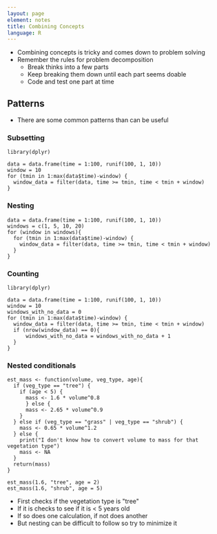 ```yaml
---
layout: page
element: notes
title: Combining Concepts
language: R
---
```


* Combining concepts is tricky and comes down to problem solving
* Remember the rules for problem decomposition
    * Break thinks into a few parts
    * Keep breaking them down until each part seems doable
    * Code and test one part at time

## Patterns

* There are some common patterns than can be useful

### Subsetting

```
library(dplyr)

data = data.frame(time = 1:100, runif(100, 1, 10))
window = 10
for (tmin in 1:max(data$time)-window) {
  window_data = filter(data, time >= tmin, time < tmin + window)
}
```

### Nesting

```
data = data.frame(time = 1:100, runif(100, 1, 10))
windows = c(1, 5, 10, 20)
for (window in windows){
  for (tmin in 1:max(data$time)-window) {
    window_data = filter(data, time >= tmin, time < tmin + window)
  }
}
```

### Counting

```
library(dplyr)

data = data.frame(time = 1:100, runif(100, 1, 10))
window = 10
windows_with_no_data = 0
for (tmin in 1:max(data$time)-window) {
  window_data = filter(data, time >= tmin, time < tmin + window)
  if (nrow(window_data) == 0){
      windows_with_no_data = windows_with_no_data + 1
  }
}
```

### Nested conditionals

```
est_mass <- function(volume, veg_type, age){
  if (veg_type == "tree") {
    if (age < 5) {
	  mass <- 1.6 * volume^0.8
	  } else {
	  mass <- 2.65 * volume^0.9
	}
  } else if (veg_type == "grass" | veg_type == "shrub") {
	mass <- 0.65 * volume^1.2
  } else {
	print("I don't know how to convert volume to mass for that vegetation type")
	mass <- NA
  }
  return(mass)
}

est_mass(1.6, "tree", age = 2)
est_mass(1.6, "shrub", age = 5)
```

* First checks if the vegetation type is "tree"
* If it is checks to see if it is < 5 years old
* If so does one calculation, if not does another
* But nesting can be difficult to follow so try to minimize it